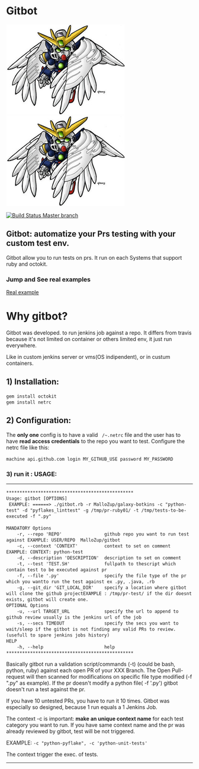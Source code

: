 # Gitbot
![GUNDAM image](help/gundam.jpg)
![GUNDAM image](help/gundam.jpg)

[![Build Status Master branch](https://travis-ci.org/MalloZup/gitbot.svg?branch=master)](https://travis-ci.org/MalloZup/gitbot)

## Gitbot: automatize your Prs testing with your custom test env.
Gitbot allow you to run tests on prs. It run on each Systems that support ruby and octokit.

### Jump and See real examples

[Real example](help/real_examples.md)

# Why gitbot?

Gitbot was developed. to run jenkins job against a repo.
It differs from travis because it's not limited on container or others limited env, it just run everywhere.

Like in custom jenkins server or vms(OS indipendent), or in custum containers.


## 1) Installation:

```console
gem install octokit
gem install netrc
```

## 2) Configuration:

The **only one** config is to have a valid ``` /~.netrc``` file and the user has to have **read access credentials** to the repo you want to test.
Configure the netrc file like this:

```
machine api.github.com login MY_GITHUB_USE password MY_PASSWORD
```

### 3) run it : USAGE:
************************************************
```console
************************************************
Usage: gitbot [OPTIONS] 
 EXAMPLE: ======> ./gitbot.rb -r MalloZup/galaxy-botkins -c "python-test" -d "pyflakes_linttest" -g /tmp/pr-ruby01/ -t /tmp/tests-to-be-executed -f ".py"

MANDATORY Options
    -r, --repo 'REPO'                github repo you want to run test against EXAMPLE: USER/REPO  MalloZup/gitbot
    -c, --context 'CONTEXT'          context to set on comment EXAMPLE: CONTEXT: python-test
    -d, --description 'DESCRIPTION'  description to set on comment
    -t, --test 'TEST.SH'             fullpath to thescript which contain test to be executed against pr
    -f, --file '.py'                 specify the file type of the pr which you wantto run the test against ex .py, .java, .rb
    -g, --git_dir 'GIT_LOCAL_DIR'    specify a location where gitbot will clone the github projectEXAMPLE : /tmp/pr-test/ if the dir doesnt exists, gitbot will create one.
OPTIONAL Options
    -u, --url TARGET_URL             specify the url to append to github review usually is the jenkins url of the job
    -s, --secs TIMEOUT               specify the secs you want to wait/sleep if the gitbot is not finding any valid PRs to review. (usefull to spare jenkins jobs history)
HELP
    -h, --help                       help
************************************************
```

Basically gitbot run a validation script/commands (-t) (could be bash, python, ruby) against each open PR of your XXX Branch.
The Open Pull-request will then scanned for modifications on specific file type modified (-f ".py" as example). If the pr doesn't modify a python file( -f '.py') gitbot doesn't run a test against the pr.

If you have 10 untested PRs, you have to run it 10 times. 
Gitbot was especially so designed, because 1 run equals a 1 Jenkins Job.

The context  -c  is important: **make an unique context name** for each test category you want to run.
If you have same context name and the pr was already reviewed by gitbot, test will be not triggered.

EXAMPLE: 
```-c "python-pyflake", -c 'python-unit-tests'```

The context trigger the exec. of tests.


************************************************
